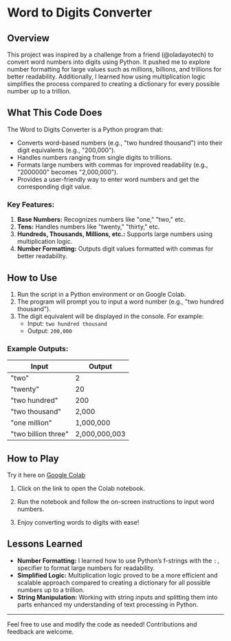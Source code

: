 # Word to Digits Converter

## Overview
This project was inspired by a challenge from a friend (@oladayotech) to convert word numbers into digits using Python. It pushed me to explore number formatting for large values such as millions, billions, and trillions for better readability. Additionally, I learned how using multiplication logic simplifies the process compared to creating a dictionary for every possible number up to a trillion.

## What This Code Does
The Word to Digits Converter is a Python program that:
- Converts word-based numbers (e.g., "two hundred thousand") into their digit equivalents (e.g., "200,000").
- Handles numbers ranging from single digits to trillions.
- Formats large numbers with commas for improved readability (e.g., "2000000" becomes "2,000,000").
- Provides a user-friendly way to enter word numbers and get the corresponding digit value.

### Key Features:
1. **Base Numbers:** Recognizes numbers like "one," "two," etc.
2. **Tens:** Handles numbers like "twenty," "thirty," etc.
3. **Hundreds, Thousands, Millions, etc.:** Supports large numbers using multiplication logic.
4. **Number Formatting:** Outputs digit values formatted with commas for better readability.

## How to Use
1. Run the script in a Python environment or on Google Colab.
2. The program will prompt you to input a word number (e.g., "two hundred thousand").
3. The digit equivalent will be displayed in the console. For example:
   - Input: `two hundred thousand`
   - Output: `200,000`

### Example Outputs:
| Input                  | Output    |
|------------------------|-----------|
| "two"                 | 2         |
| "twenty"              | 20        |
| "two hundred"         | 200       |
| "two thousand"        | 2,000     |
| "one million"         | 1,000,000 |
| "two billion three"   | 2,000,000,003 |

## How to Play
Try it here on [Google Colab](https://tinyurl.com/gaji-word-to-digit-converter)

1. Click on the link to open the Colab notebook.
2. Run the notebook and follow the on-screen instructions to input word numbers.

3. Enjoy converting words to digits with ease!


## Lessons Learned
- **Number Formatting:** I learned how to use Python’s f-strings with the `:,` specifier to format large numbers for readability.
- **Simplified Logic:** Multiplication logic proved to be a more efficient and scalable approach compared to creating a dictionary for all possible numbers up to a trillion.
- **String Manipulation:** Working with string inputs and splitting them into parts enhanced my understanding of text processing in Python.

---
Feel free to use and modify the code as needed! Contributions and feedback are welcome.

